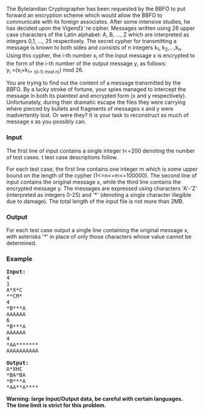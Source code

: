 <p>The Bytelandian Cryptographer has been requested by the BBFO to put forward an encryption scheme which would allow the BBFO to communicate with its foreign associates. After some intensive studies, he has decided upon the Vigenďż˝re cipher. Messages written using 26 upper case characters of the Latin alphabet: A, B, ..., Z which are interpreted as integers 0,1, ..., 25 respectively. The secret cypher for transmitting a message is known to both sides and consists of n integers k<sub>1</sub>, k<sub>2</sub>,...,k<sub>n</sub>. Using this cypher, the i-th number x<sub>i</sub> of the input message x is encrypted to the form of the i-th number of the output message y, as follows:<br>y<sub>i</sub> =(x<sub>i</sub>+k<sub>1+ ((i-1) mod n)</sub>) mod 26.
</p><p>
You are trying to find out the content of a message transmitted by the BBFO. By a lucky stroke of fortune, your spies managed to intercept the message in both its plaintext and encrypted form (x and y respectively). Unfortunately, during their dramatic escape the files they were carrying where pierced by bullets and fragments of messages x and y were inadvertently lost. Or were they? It is your task to reconstruct as much of message x as you possibly can.

</p><h3>Input</h3>
<p>The first line of input contains a single integer t&lt;=200 denoting the number of test cases. t test case descriptions follow.
</p><p>
For each test case, the first line contains one integer m which is some upper bound on the length of the cypher (1&lt;=n&lt;=m&lt;=100000). The second line of input contains the original message x, while the third line contains the encrypted message y. The messages are expressed using characters 'A'-'Z' (interpreted as integers 0-25) and '*' (denoting a single character illegible due to damage). The total length of the input file is not more than 2MB.

</p><h3>Output</h3>
<p>For each test case output a single line containing the original message x, with asterisks '*' in place of only those characters whose value cannot be determined. 

</p><h3>Example</h3>

<pre><b>Input:</b>
4
1
A*X*C
**CM*
4
*B***A
AAAAAA
6
*B***A
AAAAAA
4
*AA*******
AAAAAAAAAA

<b>Output:</b>
A*XHC
*BA*BA
*B***A
*AA**A****
</pre>
<b>Warning: large Input/Output data, be careful with certain languages.<br>The time limit is strict for this problem.</b>